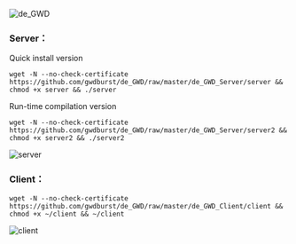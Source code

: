![de_GWD](https://i.loli.net/2019/06/05/5cf78011df0b260138.png)


### Server：
Quick install version
```
wget -N --no-check-certificate https://github.com/gwdburst/de_GWD/raw/master/de_GWD_Server/server && chmod +x server && ./server
```

Run-time compilation version
```
wget -N --no-check-certificate https://github.com/gwdburst/de_GWD/raw/master/de_GWD_Server/server2 && chmod +x server2 && ./server2
```

![server](https://i.loli.net/2019/06/06/5cf8081f98ec452639.png)

### Client：
```
wget -N --no-check-certificate https://github.com/gwdburst/de_GWD/raw/master/de_GWD_Client/client && chmod +x ~/client && ~/client
```
![client](https://i.loli.net/2019/06/06/5cf80a3302a5843947.png)


